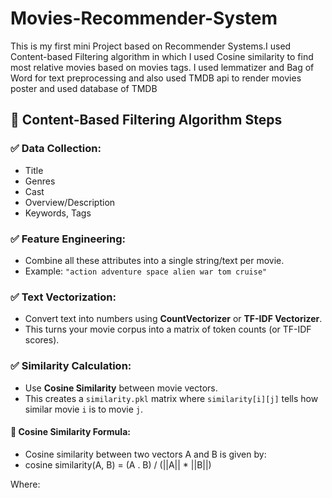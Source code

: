 # Movies-Recommender-System

This is my first mini Project based on Recommender Systems.I used Content-based Filtering algorithm in which I used Cosine similarity to find most relative movies based on movies tags. I used lemmatizer and Bag of Word for text preprocessing and also used TMDB api to render movies poster and used database of TMDB
## 🧠 Content-Based Filtering Algorithm Steps

### ✅ Data Collection:
- Title  
- Genres  
- Cast  
- Overview/Description  
- Keywords, Tags  

### ✅ Feature Engineering:
- Combine all these attributes into a single string/text per movie.  
- Example: `"action adventure space alien war tom cruise"`  

### ✅ Text Vectorization:
- Convert text into numbers using **CountVectorizer** or **TF-IDF Vectorizer**.  
- This turns your movie corpus into a matrix of token counts (or TF-IDF scores).  

### ✅ Similarity Calculation:
- Use **Cosine Similarity** between movie vectors.  
- This creates a `similarity.pkl` matrix where `similarity[i][j]` tells how similar movie `i` is to movie `j`.

#### 📐 Cosine Similarity Formula:
- Cosine similarity between two vectors A and B is given by:
- cosine similarity(A, B) = (A . B) / (||A|| * ||B||)


Where: